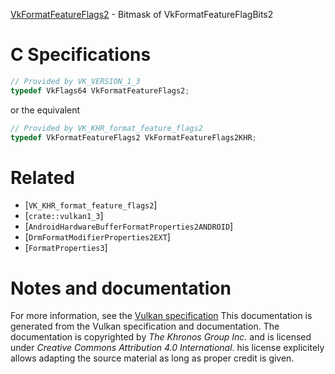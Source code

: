 [VkFormatFeatureFlags2](https://www.khronos.org/registry/vulkan/specs/1.3-extensions/man/html/VkFormatFeatureFlags2.html) - Bitmask of VkFormatFeatureFlagBits2

# C Specifications
```c
// Provided by VK_VERSION_1_3
typedef VkFlags64 VkFormatFeatureFlags2;
```
or the equivalent
```c
// Provided by VK_KHR_format_feature_flags2
typedef VkFormatFeatureFlags2 VkFormatFeatureFlags2KHR;
```

# Related
- [`VK_KHR_format_feature_flags2`]
- [`crate::vulkan1_3`]
- [`AndroidHardwareBufferFormatProperties2ANDROID`]
- [`DrmFormatModifierProperties2EXT`]
- [`FormatProperties3`]

# Notes and documentation
For more information, see the [Vulkan specification](https://www.khronos.org/registry/vulkan/specs/1.3-extensions/html/vkspec.html)
This documentation is generated from the Vulkan specification and documentation.
The documentation is copyrighted by *The Khronos Group Inc.* and is licensed under *Creative Commons Attribution 4.0 International*.
his license explicitely allows adapting the source material as long as proper credit is given.
        